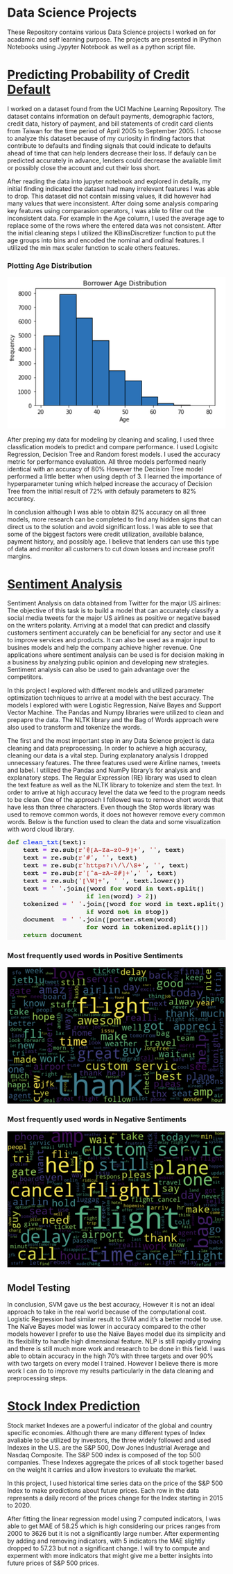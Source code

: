 # **Data Science Projects**

These Repository contains various Data Science projects I worked on for acadamic and self learning purpose. The projects are presented in IPython Notebooks using Jypyter Notebook as well as a python script file. 

# [Predicting Probability of Credit Default](https://github.com/joshweld/Data_Science_Projects/tree/master/credit_default)
I worked on a dataset found from the UCI Machine Learning Repository. The dataset contains information on default payments, demographic factors, credit data, history of payment, and bill statements of credit card clients from Taiwan for the time period of April 2005 to September 2005. I choose to analyze this dataset because of my curiosity in finding factors that contribute to defaults and finding signals that could indicate to defaults ahead of time that can help lenders decrease their loss. If defauly can be predicted accurately in advance, lenders could decrease the avaliable limit or possibly close the account and cut their loss short.

After reading the data into jupyter notebook and explored in details, my initial finding indicated the dataset had many irrelevant features I was able to drop. This dataset did not contain missing values, it did however had many values that were inconsistent. After doing some analysis comparing key features using comparasion operators, I was able to filter out the inconsistent data. For example in the Age column, I used the average age to replace some of the rows where the entered data was not consistent. After the initial cleaning steps I utilized the KBinsDiscretizer function to put the age groups into bins and encoded the nominal and ordinal features. I utilized the min max scaler function to scale others features.  

### Plotting Age Distribution 
![](/images/age_dist.png)

After preping my data for modeling by cleaning and scaling, I used three classfication models to predict and compare performance. I used Logisitc Regression, Decision Tree and Random forest models. I used the accuracy metric for performance evaluation. All three models performed nearly identical with an accuracy of 80% However the Decision Tree model performed a little better when using depth of 3. I learned the importance of hyperparameter tuning which helped increase the accuracy of Decision Tree from the initial result of 72% with defauly parameters to 82% accuracy. 

In conclusion although I was able to obtain 82% accuracy on all three models, more research can be completed to find any hidden signs that can direct us to the solution and avoid significant loss. I was able to see that some of the biggest factors were credit utilization, available balance, payment history, and possibly age. I believe that lenders can use this type of data and monitor all customers to cut down losses and increase profit margins. 
	
# [Sentiment Analysis](https://github.com/joshweld/Data_Science_Projects/tree/master/sentiment%20analysis%20for%20US%20airlines)
Sentiment Analysis on data obtained from Twitter for the major US airlines: The objective of this task is to build a model that can accurately classify a social media tweets for the major US airlines as positive or negative based on the writers polarity. Arriving at a model that can predict and classify customers sentiment accurately can be beneficial for any sector and use it to improve services and products. It can also be used as a major input to busines models and help the company achieve higher revenue. One applications where sentiment analysis can be used is for decision making in a business by analyzing public opinion and developing new strategies. Sentiment analysis can also be used to gain advantage over the competitors. 

In this project I explored with different models and utilized parameter optimization techniques to arrive at a model with the best accuracy. The models I explored with were Logistic Regression, Naïve Bayes and Support Vector Machine. The Pandas and Numpy libraries were utilized to clean and prepapre the data. The NLTK library and the Bag of Words approach were also used to transform and tokenize the words. 


The first and the most important step in any Data Science project is data cleaning and data preprocessing. In order to achieve a high accuracy, cleaning our data is a vital step. During explanatory analysis I dropped unnecessary features. The three features used were Airline names, tweets and label. I utilized the Pandas and NumPy library’s for analysis and explanatory steps. The Regular Expression (RE) library was used to clean the text feature as well as the NLTK library to tokenize and stem the text. In order to arrive at high accuracy level the data we feed to the program needs to be clean. One of the approach I followed was to remove short words that have less than three characters. Even though the Stop words library was used to remove common words, it does not however remove every common words. Below is the function used to clean the data and some visualization with word cloud library.

![](/images/clean_func.png)

### Most frequently used words in Positive Sentiments
![](/images/Positive_wordcloud.png)

### Most frequently used words in Negative Sentiments
![](/images/negative_wordcloud.png)

## Model Testing

In conclusion, SVM gave us the best accuracy, However it is not an ideal approach to take in the real world because of the computational cost. Logistic Regression had similar result to SVM and it’s a better model to use. The Naïve Bayes model was lower in accuracy compared to the other models however I prefer to use the Naïve Bayes model due its simplicity and its flexibility to handle high dimensional feature. NLP is still rapidly growing and there is still much more work and research to be done in this field. I was able to obtain accuracy in the high 70’s with three targets and over 90% with two targets on every model I trained. However I believe there is more work I can do to improve my results particularly in the data cleaning and preprocessing steps. 

# [Stock Index Prediction](https://github.com/joshweld/Data_Science_Projects/tree/master/Stock_index)

Stock market Indexes are a powerful indicator of the global and country specific economies. Although there are many different types of Index avaliable to be utilized by investors, the three widely followed and used Indexes in the U.S. are the S&P 500, Dow Jones Industrial Average and Nasdaq Composite. The S&P 500 index is composed of the top 500 companies. These Indexes aggregate the prices of all stock together based on the weight it carries and allow investors to evaluate the market. 

In this project, I used historical time series data on the price of the S&P 500 Index to make predictions about future prices. Each row in the data represents a daily record of the prices change for the Index starting in 2015 to 2020. 

After fitting the linear regression model using 7 computed indicators, I was able to get MAE of 58.25 which is high considering our prices ranges from 2000 to 3626 but it is not a significantly large number. After expermenting by adding and removing indicators, with 5 indicators the MAE slightly dropped to 57.23 but not a significant change. I will try to compute and experment with more indicators that might give me a better insights into future prices of S&P 500 prices. 
